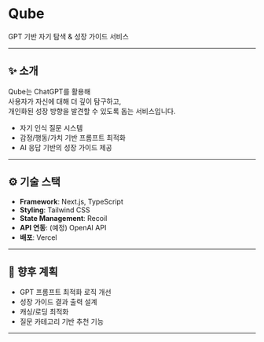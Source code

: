 # Qube

GPT 기반 자기 탐색 & 성장 가이드 서비스

---

## ✨ 소개

Qube는 ChatGPT를 활용해  
사용자가 자신에 대해 더 깊이 탐구하고,  
개인화된 성장 방향을 발견할 수 있도록 돕는 서비스입니다.

- 자기 인식 질문 시스템
- 감정/행동/가치 기반 프롬프트 최적화
- AI 응답 기반의 성장 가이드 제공

---


## ⚙️ 기술 스택

- **Framework**: Next.js, TypeScript
- **Styling**: Tailwind CSS
- **State Management**: Recoil
- **API 연동**: (예정) OpenAI API
- **배포**: Vercel

---

## 🚀 향후 계획

- GPT 프롬프트 최적화 로직 개선
- 성장 가이드 결과 출력 설계
- 캐싱/로딩 최적화
- 질문 카테고리 기반 추천 기능

---